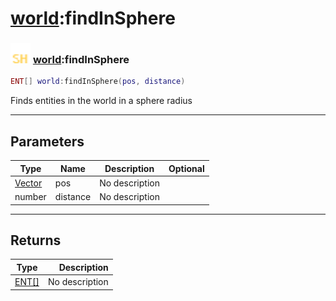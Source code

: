# [world](../world/README.md):findInSphere

### <img src="../../.gitbook/assets/shared.png" width="32" height="32" /> [world](../world/README.md):findInSphere

```lua
ENT[] world:findInSphere(pos, distance)
```

Finds entities in the world in a sphere radius<br>

-----------------
## Parameters

| Type   | Name | Description | Optional |
| ------ | ---- | ----------- | -------: |
| [Vector](../vector/README.md) | pos | No description |  |
| number | distance | No description |  |

-----------------
## Returns

| Type   | Description |
| ------ | ----------: |
| [ENT[]](../ent[]/README.md) | No description |
